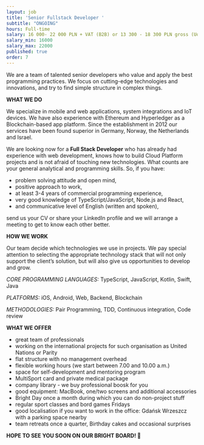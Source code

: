 ```yaml
---
layout: job
title: 'Senior Fullstack Developer '
subtitle: "ONGOING"
hours: Full-time
salary: 16 000- 22 000 PLN + VAT (B2B) or 13 300 - 18 300 PLN gross (UoP) 
salary_min: 16000
salary_max: 22000
published: true 
order: 7
---
```

We are a team of talented senior developers who value and apply the best programming practices. We focus on cutting-edge technologies and innovations, and try to find simple structure in complex things. 

**WHAT WE DO**

We specialize in mobile and web applications, system integrations and IoT devices. We have also experience with Ethereum and Hyperledger as a Blockchain-based app platform. Since the establishment in 2012 our services have been found superior in Germany, Norway, the Netherlands and Israel.  

We are looking now for a **Full Stack Developer** who has already had experience with web development, knows how to build Cloud Platform projects and is not afraid of touching new technologies. What counts are your general analytical and programming skills. So, if you have:

* problem solving attitude and open mind,
* positive approach to work, 
* at least 3-4 years of commercial programming experience,
* very good knowledge of TypeScript/JavaScript, Node.js and React, 
* and communicative level of English (written and spoken), 

send us your CV or share your LinkedIn profile and we will arrange a meeting to get to know each other better. 


**HOW WE WORK**

Our team decide which technologies we use in projects. We pay special attention to selecting the appropriate technology stack that will not only support the client’s solution, but will also give us opportunities to develop and grow.

_CORE PROGRAMMING LANGUAGES:_  TypeScript, JavaScript, Kotlin, Swift, Java 

_PLATFORMS:_ iOS, Android, Web, Backend, Blockchain

_METHODOLOGIES:_ Pair Programming, TDD, Continuous integration, Code review

**WHAT WE OFFER**

* great team of professionals 
* working on the international projects for such organisation as United Nations or Parity 
* flat structure with no management overhead
* flexible working hours (we start between 7.00 and 10.00 a.m.)
* space for self-development and mentoring program 
* MultiSport card and private medical package 
* company library - we buy professional boosk for you 
* good equipment: MacBook, one/two screens and additional accessories
* Bright Day once a month during which you can do non-project stuff
* regular sport classes and bord games Fridays 
* good localisation if you want to work in the office: Gdańsk Wrzeszcz with a parking space nearby 
* team retreats once a quarter, Birthday cakes and occasional surprises

**HOPE TO SEE YOU SOON ON OUR BRIGHT BOARD! 🙂**
